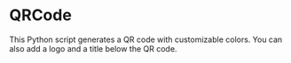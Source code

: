 # QRCode
This Python script generates a QR code with customizable colors. You can also add a logo and a title below the QR code.
